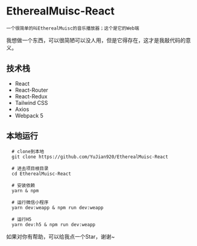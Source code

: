 # EtherealMuisc-React
`一个很简单的叫EtherealMuisc的音乐播放器；这个是它的Web端`

我想做一个东西，可以很简陋可以没人用，但是它得存在，这才是我敲代码的意义。

## 技术栈 

- React
- React-Router
- React-Redux
- Tailwind CSS
- Axios
- Webpack 5

## 本地运行

```
  # clone到本地
  git clone https://github.com/YuJian920/EtherealMuisc-React
  
  # 进去项目根目录
  cd EtherealMuisc-React
  
  # 安装依赖
  yarn & npm
  
  # 运行微信小程序
  yarn dev:weapp & npm run dev:weapp

  # 运行H5
  yarn dev:h5 & npm run dev:weapp
```


如果对你有帮助，可以给我点一个Star，谢谢~